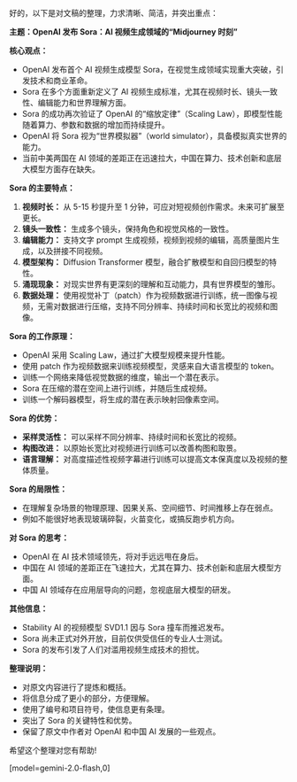 好的，以下是对文稿的整理，力求清晰、简洁，并突出重点：

**主题：OpenAI 发布 Sora：AI 视频生成领域的“Midjourney 时刻”**

**核心观点：**

*   OpenAI 发布首个 AI 视频生成模型 Sora，在视觉生成领域实现重大突破，引发技术和商业革命。
*   Sora 在多个方面重新定义了 AI 视频生成标准，尤其在视频时长、镜头一致性、编辑能力和世界理解方面。
*   Sora 的成功再次验证了 OpenAI 的“缩放定律”（Scaling Law），即模型性能随着算力、参数和数据的增加而持续提升。
*   OpenAI 将 Sora 视为“世界模拟器”（world simulator），具备模拟真实世界的能力。
*   当前中美两国在 AI 领域的差距正在迅速拉大，中国在算力、技术创新和底层大模型方面存在缺失。

**Sora 的主要特点：**

1.  **视频时长：** 从 5-15 秒提升至 1 分钟，可应对短视频创作需求。未来可扩展至更长。
2.  **镜头一致性：** 生成多个镜头，保持角色和视觉风格的一致性。
3.  **编辑能力：** 支持文字 prompt 生成视频，视频到视频的编辑，高质量图片生成，以及拼接不同视频。
4.  **模型架构：** Diffusion Transformer 模型，融合扩散模型和自回归模型的特性。
5.  **涌现现象：** 对现实世界有更深刻的理解和互动能力，具有世界模型的雏形。
6.  **数据处理：** 使用视觉补丁（patch）作为视频数据进行训练，统一图像与视频，无需对数据进行压缩，支持不同分辨率、持续时间和长宽比的视频和图像。

**Sora 的工作原理：**

*   OpenAI 采用 Scaling Law，通过扩大模型规模来提升性能。
*   使用 patch 作为视频数据来训练视频模型，灵感来自大语言模型的 token。
*   训练一个网络来降低视觉数据的维度，输出一个潜在表示。
*   Sora 在压缩的潜在空间上进行训练，并随后生成视频。
*   训练一个解码器模型，将生成的潜在表示映射回像素空间。

**Sora 的优势：**

*   **采样灵活性：** 可以采样不同分辨率、持续时间和长宽比的视频。
*   **构图改进：** 以原始长宽比对视频进行训练可以改善构图和取景。
*   **语言理解：** 对高度描述性视频字幕进行训练可以提高文本保真度以及视频的整体质量。

**Sora 的局限性：**

*   在理解复杂场景的物理原理、因果关系、空间细节、时间推移上存在弱点。
*   例如不能很好地表现玻璃碎裂，火苗变化，或搞反跑步机方向。

**对 Sora 的思考：**

*   OpenAI 在 AI 技术领域领先，将对手远远甩在身后。
*   中国在 AI 领域的差距正在飞速拉大，尤其在算力、技术创新和底层大模型方面。
*   中国 AI 领域存在应用层导向的问题，忽视底层大模型的研发。

**其他信息：**

*   Stability AI 的视频模型 SVD1.1 因与 Sora 撞车而推迟发布。
*   Sora 尚未正式对外开放，目前仅供受信任的专业人士测试。
*   Sora 的发布引发了人们对滥用视频生成技术的担忧。

**整理说明：**

*   对原文内容进行了提炼和概括。
*   将信息分成了更小的部分，方便理解。
*   使用了编号和项目符号，使信息更有条理。
*   突出了 Sora 的关键特性和优势。
*   保留了原文中作者对 OpenAI 和中国 AI 发展的一些观点。

希望这个整理对您有帮助!

[model=gemini-2.0-flash,0]
